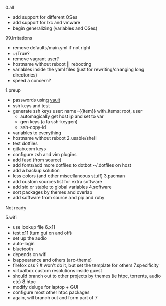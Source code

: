 0.all
+   add support for different OSes
+   add support for lxc and vmware
+   begin generalizing (variables and OSes)

99.Irritations
+   remove defaults/main.yml if not right
+   ~/True?
+   remove vagrant user?
+   hostname without reboot || rebooting
+   variables inside the yaml files (just for rewriting/changing long directories)
+   speed a concern?

1.preup
+   passwords using
[vault](http://docs.ansible.com/ansible/playbooks_best_practices.html#best-practices-for-variables-and-vaults)
+   ssh keys and test
+   generate ssh keys user: name={{item}} with_items: root, user
    +   automagically get host ip and set to var
    +   gen keys (a la ssh-keygen)
    +   ssh-copy-id
+   variables to everything
+   hostname without reboot
2.usable/shell
+   test dotfiles
+   gitlab.com keys
+   configure zsh and vim plugins
+   add fasd (from source)
+   add fonts/add more dotfiles to dotbot ~/.dotfiles on host
+   add a backup solution
+   less colors (and other miscellaneous stuff)
3.pacman
+   add custom sources list for extra software
+   add sid or stable to global variables
4.software
+   sort packages by themes and overlap
+   add software from source and pip and ruby

Not ready

5.wifi
+   use lookup file
6.x11
+   test x11 (turn gui on and off)
+   set up the audio
+   auto-login
+   bluetooth
+   depends on wifi
+   lxappearance and others (arc-theme)
+   firefox css ? # won't do it, but set the template for others
7.specificity
+   virtualbox custom resolutions inside guest
+   should branch out to other projects by themes (ie htpc, torrents, audio etc)
8.htpc
+   modify deluge for laptop + GUI
+   configure most other htpc packages
+   again, will branch out and form part of 7
